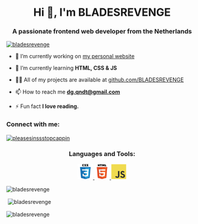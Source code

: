 <h1 align="center">Hi 👋, I'm BLADESREVENGE</h1>
<h3 align="center">A passionate frontend web developer from the Netherlands</h3>

<p align="left"> <a href="https://github.com/ryo-ma/github-profile-trophy"><img src="https://github-profile-trophy.vercel.app/?username=bladesrevenge" alt="bladesrevenge" /></a> </p>

- 🔭 I’m currently working on [my personal website](https://github.com/BLADESREVENGE/bladesrevenge.github.io)

- 🌱 I’m currently learning **HTML, CSS & JS**

- 👨‍💻 All of my projects are available at [github.com/BLADESREVENGE](github.com/BLADESREVENGE)

- 📫 How to reach me **dg.qndt@gmail.com**

- ⚡ Fun fact **I love reading.**

<h3 align="left">Connect with me:</h3>
<p align="left">
<a href="https://dribbble.com/pleasesinssstopcappin" target="blank"><img align="center" src="https://raw.githubusercontent.com/rahuldkjain/github-profile-readme-generator/master/src/images/icons/Social/dribbble.svg" alt="pleasesinssstopcappin" height="30" width="40" /></a>
</p>

<h3 align="center">Languages and Tools:</h3>
<p align="center"> <a href="https://www.w3schools.com/css/" target="_blank" rel="noreferrer"> <img src="https://raw.githubusercontent.com/devicons/devicon/master/icons/css3/css3-original-wordmark.svg" alt="css3" width="40" height="40"/> </a> <a href="https://www.w3.org/html/" target="_blank" rel="noreferrer"> <img src="https://raw.githubusercontent.com/devicons/devicon/master/icons/html5/html5-original-wordmark.svg" alt="html5" width="40" height="40"/> </a> <a href="https://developer.mozilla.org/en-US/docs/Web/JavaScript" target="_blank" rel="noreferrer"> <img src="https://raw.githubusercontent.com/devicons/devicon/master/icons/javascript/javascript-original.svg" alt="javascript" width="40" height="40"/> </a> </p>

<p><img align="center" src="https://github-readme-stats.vercel.app/api/top-langs?username=bladesrevenge&show_icons=true&locale=en&layout=compact" alt="bladesrevenge" /></p>

<p>&nbsp;<img align="center" src="https://github-readme-stats.vercel.app/api?username=bladesrevenge&show_icons=true&locale=en" alt="bladesrevenge" /></p>

<p><img align="center" src="https://github-readme-streak-stats.herokuapp.com/?user=bladesrevenge&" alt="bladesrevenge" /></p>
